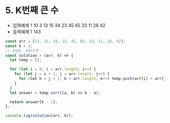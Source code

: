 # 5. K번째 큰 수

- 입력예제 1
  10 3
  13 15 34 23 45 65 33 11 26 42
- 출력예제 1 143

```javaScript
const arr = [13, 15, 34, 23, 45, 65, 33, 11, 26, 42];
const k = 3;
// 방법1. #원시적
const solution = (arr, k) => {
  let temp = [];

  for (let i = 0; i < arr.length; i++) {
    for (let j = i + 1; j < arr.length; j++) {
      for (let k = j + 1; k < arr.length; k++) temp.push(arr[i] + arr[j] + arr[k]);
    }
  }
  let answer = temp.sort((a, b) => b - a);

  return answer[k - 1];
};

console.log(solution(arr, k));
```
